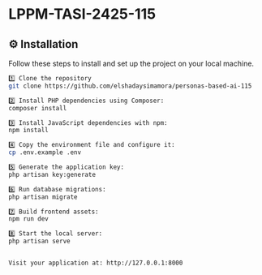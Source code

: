 # LPPM-TASI-2425-115

## ⚙️ Installation

Follow these steps to install and set up the project on your local machine.

```bash
1️⃣ Clone the repository
git clone https://github.com/elshadaysimamora/personas-based-ai-115

2️⃣ Install PHP dependencies using Composer:
composer install

3️⃣ Install JavaScript dependencies with npm:
npm install

4️⃣ Copy the environment file and configure it:
cp .env.example .env

5️⃣ Generate the application key:
php artisan key:generate

6️⃣ Run database migrations:
php artisan migrate

7️⃣ Build frontend assets:
npm run dev

8️⃣ Start the local server:
php artisan serve


Visit your application at: http://127.0.0.1:8000
